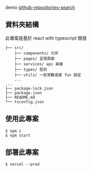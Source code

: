demo [github-repositories-search](https://searchgithubrepos.hidana.me)

## 資料夾結構

此專案是基於 react with typescript 開發

```
├── src/
    ├── components/ 元件
    ├── pages/ 呈現頁面
    ├── services/ api 串接
    ├── types/ 型別
    ├── utils/ 一些常數或是 fun 設定
    ...
...
├── package-lock.json
├── package.json
├── README.md
└── tsconfig.json
```

## 使用此專案

```
$ npm i
$ npm start
```

## 部署此專案

```
$ vercel --prod
```
